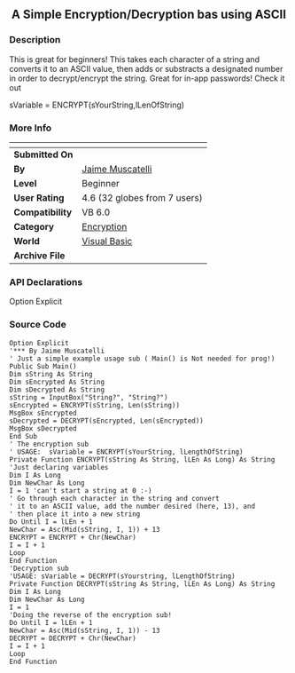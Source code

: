﻿<div align="center">

## A Simple Encryption/Decryption bas using ASCII


</div>

### Description

This is great for beginners! This takes each character of a string and converts it to an ASCII value, then adds or substracts a designated number in order to decrypt/encrypt the string. Great for in-app passwords! Check it out

sVariable = ENCRYPT(sYourString,lLenOfString)
 
### More Info
 


<span>             |<span>
---                |---
**Submitted On**   |
**By**             |[Jaime Muscatelli](https://github.com/Planet-Source-Code/PSCIndex/blob/master/ByAuthor/jaime-muscatelli.md)
**Level**          |Beginner
**User Rating**    |4.6 (32 globes from 7 users)
**Compatibility**  |VB 6\.0
**Category**       |[Encryption](https://github.com/Planet-Source-Code/PSCIndex/blob/master/ByCategory/encryption__1-48.md)
**World**          |[Visual Basic](https://github.com/Planet-Source-Code/PSCIndex/blob/master/ByWorld/visual-basic.md)
**Archive File**   |[](https://github.com/Planet-Source-Code/jaime-muscatelli-a-simple-encryption-decryption-bas-using-ascii__1-42007/archive/master.zip)

### API Declarations

Option Explicit


### Source Code

```
Option Explicit
'*** By Jaime Muscatelli
' Just a simple example usage sub ( Main() is Not needed for prog!)
Public Sub Main()
Dim sString As String
Dim sEncrypted As String
Dim sDecrypted As String
sString = InputBox("String?", "String?")
sEncrypted = ENCRYPT(sString, Len(sString))
MsgBox sEncrypted
sDecrypted = DECRYPT(sEncrypted, Len(sEncrypted))
MsgBox sDecrypted
End Sub
' The encryption sub
' USAGE:  sVariable = ENCRYPT(sYourString, lLengthOfString)
Private Function ENCRYPT(sString As String, lLEn As Long) As String
'Just declaring variables
Dim I As Long
Dim NewChar As Long
I = 1 'can't start a string at 0 :-)
' Go through each character in the string and convert
' it to an ASCII value, add the number desired (here, 13), and
' then place it into a new string
Do Until I = lLEn + 1
NewChar = Asc(Mid(sString, I, 1)) + 13
ENCRYPT = ENCRYPT + Chr(NewChar)
I = I + 1
Loop
End Function
'Decryption sub
'USAGE: sVariable = DECRYPT(sYourstring, lLengthOfString)
Private Function DECRYPT(sString As String, lLEn As Long) As String
Dim I As Long
Dim NewChar As Long
I = 1
'Doing the reverse of the encryption sub!
Do Until I = lLEn + 1
NewChar = Asc(Mid(sString, I, 1)) - 13
DECRYPT = DECRYPT + Chr(NewChar)
I = I + 1
Loop
End Function
```

